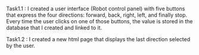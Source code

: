 Task1.1 : I created a user interface (Robot control panel) with five buttons that express the four directions: forward, back, right, left, and finally stop. Every time the user clicks on one of those buttons, the value is stored in the database that I created and linked to it.

Task1.2 : I created a new html page that displays the last direction selected by the user.
